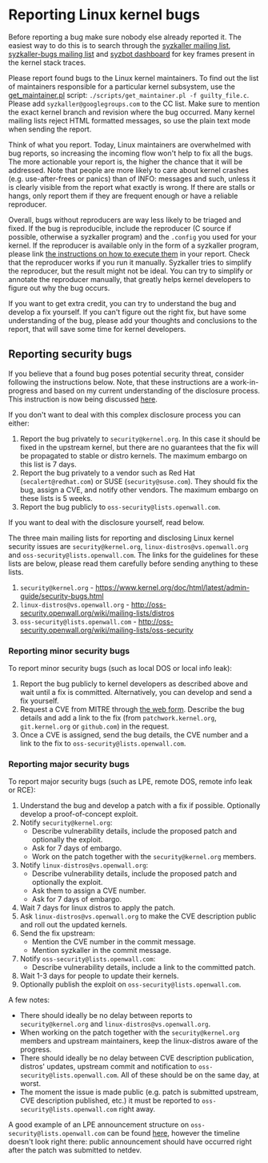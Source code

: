 # Reporting Linux kernel bugs

Before reporting a bug make sure nobody else already reported it. The easiest way to do this is to search through the [syzkaller mailing list](https://groups.google.com/forum/#!forum/syzkaller), [syzkaller-bugs mailing list](https://groups.google.com/forum/#!forum/syzkaller-bugs) and [syzbot dashboard](https://syzkaller.appspot.com/upstream) for key frames present in the kernel stack traces.

Please report found bugs to the Linux kernel maintainers.
To find out the list of maintainers responsible for a particular kernel subsystem, use the [get_maintainer.pl](https://github.com/torvalds/linux/blob/master/scripts/get_maintainer.pl) script: `./scripts/get_maintainer.pl -f guilty_file.c`. Please add `syzkaller@googlegroups.com` to the CC list.
Make sure to mention the exact kernel branch and revision where the bug occurred.
Many kernel mailing lists reject HTML formatted messages, so use the plain text mode when sending the report.

Think of what you report. Today, Linux maintainers are overwhelmed with bug reports, so increasing the incoming flow won't help to fix all the bugs.
The more actionable your report is, the higher the chance that it will be addressed.
Note that people are more likely to care about kernel crashes (e.g. use-after-frees or panics) than of INFO: messages and such, unless it is clearly visible from the report what exactly is wrong.
If there are stalls or hangs, only report them if they are frequent enough or have a reliable reproducer.

Overall, bugs without reproducers are way less likely to be triaged and fixed.
If the bug is reproducible, include the reproducer (C source if possible, otherwise a syzkaller program) and the `.config` you used for your kernel.
If the reproducer is available only in the form of a syzkaller program, please link [the instructions on how to execute them](/docs/executing_syzkaller_programs.md) in your report.
Check that the reproducer works if you run it manually.
Syzkaller tries to simplify the reproducer, but the result might not be ideal.
You can try to simplify or annotate the reproducer manually, that greatly helps kernel developers to figure out why the bug occurs.

If you want to get extra credit, you can try to understand the bug and develop a fix yourself.
If you can't figure out the right fix, but have some understanding of the bug, please add your thoughts and conclusions to the report, that will save some time for kernel developers.

## Reporting security bugs

If you believe that a found bug poses potential security threat, consider following the instructions below.
Note, that these instructions are a work-in-progress and based on my current understanding of the disclosure process.
This instruction is now being discussed [here](http://seclists.org/oss-sec/2017/q3/242).

If you don't want to deal with this complex disclosure process you can either:

1. Report the bug privately to `security@kernel.org`. In this case it should be fixed in the upstream kernel, but there are no guarantees that the fix will be propagated to stable or distro kernels. The maximum embargo on this list is 7 days.
2. Report the bug privately to a vendor such as Red Hat (`secalert@redhat.com`) or SUSE (`security@suse.com`). They should fix the bug, assign a CVE, and notify other vendors. The maximum embargo on these lists is 5 weeks.
3. Report the bug publicly to `oss-security@lists.openwall.com`.

If you want to deal with the disclosure yourself, read below.

The three main mailing lists for reporting and disclosing Linux kernel security issues are `security@kernel.org`, `linux-distros@vs.openwall.org` and `oss-security@lists.openwall.com`.
The links for the guidelines for these lists are below, please read them carefully before sending anything to these lists.

1. `security@kernel.org` - https://www.kernel.org/doc/html/latest/admin-guide/security-bugs.html
2. `linux-distros@vs.openwall.org` - http://oss-security.openwall.org/wiki/mailing-lists/distros
3. `oss-security@lists.openwall.com` - http://oss-security.openwall.org/wiki/mailing-lists/oss-security

### Reporting minor security bugs

To report minor security bugs (such as local DOS or local info leak):

1. Report the bug publicly to kernel developers as described above and wait until a fix is committed. Alternatively, you can develop and send a fix yourself.
2. Request a CVE from MITRE through [the web form](https://cveform.mitre.org/). Describe the bug details and add a link to the fix (from `patchwork.kernel.org`, `git.kernel.org` or `github.com`) in the request.
3. Once a CVE is assigned, send the bug details, the CVE number and a link to the fix to `oss-security@lists.openwall.com`.

### Reporting major security bugs

To report major security bugs (such as LPE, remote DOS, remote info leak or RCE):

1. Understand the bug and develop a patch with a fix if possible. Optionally develop a proof-of-concept exploit.
2. Notify `security@kernel.org`:
    * Describe vulnerability details, include the proposed patch and optionally the exploit.
    * Ask for 7 days of embargo.
    * Work on the patch together with the `security@kernel.org` members.
3. Notify `linux-distros@vs.openwall.org`:
    * Describe vulnerability details, include the proposed patch and optionally the exploit.
    * Ask them to assign a CVE number.
    * Ask for 7 days of embargo.
4. Wait 7 days for linux distros to apply the patch.
5. Ask `linux-distros@vs.openwall.org` to make the CVE description public and roll out the updated kernels.
6. Send the fix upstream:
    * Mention the CVE number in the commit message.
    * Mention syzkaller in the commit message.
7. Notify `oss-security@lists.openwall.com`:
    * Describe vulnerability details, include a link to the committed patch.
8. Wait 1-3 days for people to update their kernels.
9. Optionally publish the exploit on `oss-security@lists.openwall.com`.

A few notes:

* There should ideally be no delay between reports to `security@kernel.org` and `linux-distros@vs.openwall.org`.
* When working on the patch together with the `security@kernel.org` members and upstream maintainers, keep the linux-distros aware of the progress.
* There should ideally be no delay between CVE description publication, distros' updates, upstream commit and notification to `oss-security@lists.openwall.com`. All of these should be on the same day, at worst.
* The moment the issue is made public (e.g. patch is submitted upstream, CVE description published, etc.) it must be reported to `oss-security@lists.openwall.com` right away.

A good example of an LPE announcement structure on `oss-security@lists.openwall.com` can be found [here](http://seclists.org/oss-sec/2016/q4/607), however the timeline doesn't look right there: public announcement should have occurred right after the patch was submitted to netdev.

